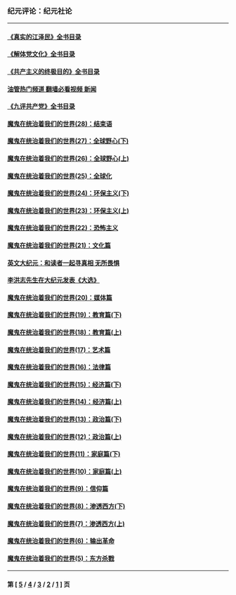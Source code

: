 ### 纪元评论：纪元社论
---
#### [《真实的江泽民》全书目录](../../pages/nsc422/n13721399.md?05060330) 
#### [《解体党文化》全书目录](../../pages/nsc422/n13721157.md?05060330) 
#### [《共产主义的终极目的》全书目录](../../pages/nsc422/n13721048.md?05060330) 
#### [油管热门频道 翻墙必看视频 新闻](ok?05060330)
#### [《九评共产党》全书目录](../../pages/nsc422/n13708085.md?05060330) 
#### [魔鬼在统治着我们的世界(28)：结束语](../../pages/nsc422/n10936246.md?05060330) 
#### [魔鬼在统治着我们的世界(27)：全球野心(下)](../../pages/nsc422/n10928319.md?05060330) 
#### [魔鬼在统治着我们的世界(26)：全球野心(上)](../../pages/nsc422/n10900318.md?05060330) 
#### [魔鬼在统治着我们的世界(25)：全球化](../../pages/nsc422/n10788205.md?05060330) 
#### [魔鬼在统治着我们的世界(24)：环保主义(下)](../../pages/nsc422/n10695307.md?05060330) 
#### [魔鬼在统治着我们的世界(23)：环保主义(上)](../../pages/nsc422/n10688613.md?05060330) 
#### [魔鬼在统治着我们的世界(22)：恐怖主义](../../pages/nsc422/n10614727.md?05060330) 
#### [魔鬼在统治着我们的世界(21)：文化篇](../../pages/nsc422/n10597706.md?05060330) 
#### [英文大纪元：和读者一起寻真相 无所畏惧](../../pages/nsc422/n12542027.md?05060330) 
#### [李洪志先生在大纪元发表《大选》](../../pages/nsc422/n12534746.md?05060330) 
#### [魔鬼在统治着我们的世界(20)：媒体篇](../../pages/nsc422/n10586579.md?05060330) 
#### [魔鬼在统治着我们的世界(19)：教育篇(下)](../../pages/nsc422/n10564808.md?05060330) 
#### [魔鬼在统治着我们的世界(18)：教育篇(上)](../../pages/nsc422/n10526970.md?05060330) 
#### [魔鬼在统治着我们的世界(17)：艺术篇](../../pages/nsc422/n10499093.md?05060330) 
#### [魔鬼在统治着我们的世界(16)：法律篇](../../pages/nsc422/n10485969.md?05060330) 
#### [魔鬼在统治着我们的世界(15)：经济篇(下)](../../pages/nsc422/n10469975.md?05060330) 
#### [魔鬼在统治着我们的世界(14)：经济篇(上)](../../pages/nsc422/n10457370.md?05060330) 
#### [魔鬼在统治着我们的世界(13)：政治篇(下)](../../pages/nsc422/n10448270.md?05060330) 
#### [魔鬼在统治着我们的世界(12)：政治篇(上)](../../pages/nsc422/n10444576.md?05060330) 
#### [魔鬼在统治着我们的世界(11)：家庭篇(下)](../../pages/nsc422/n10440961.md?05060330) 
#### [魔鬼在统治着我们的世界(10)：家庭篇(上)](../../pages/nsc422/n10435448.md?05060330) 
#### [魔鬼在统治着我们的世界(9)：信仰篇](../../pages/nsc422/n10432159.md?05060330) 
#### [魔鬼在统治着我们的世界(8)：渗透西方(下)](../../pages/nsc422/n10429603.md?05060330) 
#### [魔鬼在统治着我们的世界(7)：渗透西方(上)](../../pages/nsc422/n10426013.md?05060330) 
#### [魔鬼在统治着我们的世界(6)：输出革命](../../pages/nsc422/n10421536.md?05060330) 
#### [魔鬼在统治着我们的世界(5)：东方杀戮](../../pages/nsc422/n10417707.md?05060330) 

---
#### 第 [ [5](./5.md?05060330) / [4](./4.md?05060330) / [3](./3.md?05060330) / [2](./2.md?05060330) / [1](./1.md?05060330) ] 页
